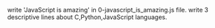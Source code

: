 write 'JavaScript is amazing' in 0-javascript_is_amazing.js file.
write 3 descriptive lines about C,Python,JavaScript languages.